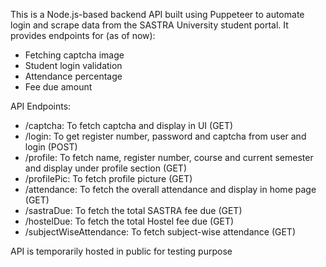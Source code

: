 This is a Node.js-based backend API built using Puppeteer to automate login and scrape data from the SASTRA University student portal. It provides endpoints for  (as of now):

- Fetching captcha image
- Student login validation
- Attendance percentage
- Fee due amount


API Endpoints:
 - /captcha: To fetch captcha and display in UI (GET)
 - /login: To get register number, password and captcha from user and login (POST)
 - /profile: To fetch name, register number, course and current semester and display under profile section (GET)
 - /profilePic: To fetch profile picture (GET)
 - /attendance: To fetch the overall attendance and display in home page (GET)
 - /sastraDue: To fetch the total SASTRA fee due (GET)
 - /hostelDue: To fetch the total Hostel fee due (GET)
 - /subjectWiseAttendance: To fetch subject-wise attendance (GET)

API is temporarily hosted in public for testing purpose
